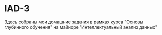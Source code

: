 # IAD-3

Здесь собраны мои домашние задания в рамках курса "Основы глубинного обучения" на майноре "Интеллектуальный анализ данных"
